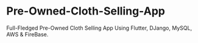 # Pre-Owned-Cloth-Selling-App
Full-Fledged Pre-Owned Cloth Selling App Using Flutter, DJango, MySQL, AWS &amp; FireBase.
